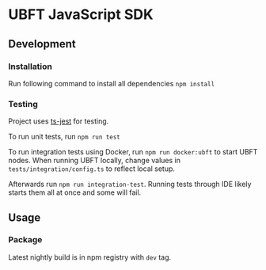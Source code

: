 # UBFT JavaScript SDK

## Development

### Installation

Run following command to install all dependencies `npm install`

### Testing

Project uses [ts-jest](https://kulshekhar.github.io/ts-jest/) for testing.

To run unit tests, run `npm run test`

To run integration tests using Docker, run `npm run docker:ubft` to start UBFT nodes. When running UBFT locally, change values in `tests/integration/config.ts` to reflect local setup. 

Afterwards run `npm run integration-test`. Running tests through IDE likely starts them all at once and some will fail. 

## Usage

### Package

Latest nightly build is in npm registry with `dev` tag. 
